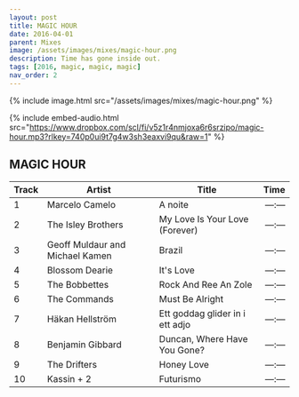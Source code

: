 ```yaml
---
layout: post
title: MAGIC HOUR
date: 2016-04-01
parent: Mixes
image: /assets/images/mixes/magic-hour.png
description: Time has gone inside out.
tags: [2016, magic, magic, magic]
nav_order: 2
---
```

{% include image.html src="/assets/images/mixes/magic-hour.png" %}

{% include embed-audio.html src="https://www.dropbox.com/scl/fi/v5z1r4nmjoxa6r6srzipo/magic-hour.mp3?rlkey=740p0ui9t7g4w3sh3eaxvi9qu&raw=1" %}

## MAGIC HOUR

|Track|Artist|Title|Time|
|-|-|----------------|-:|
|1 | Marcelo Camelo | A noite | —:— |
|2 | The Isley Brothers | My Love Is Your Love (Forever) | —:— |
|3 | Geoff Muldaur and Michael Kamen | Brazil | —:— |
|4 | Blossom Dearie | It's Love | —:— |
|5 | The Bobbettes | Rock And Ree An Zole | —:— |
|6 | The Commands | Must Be Alright | —:— |
|7 | Häkan Hellström | Ett goddag glider in i ett adjo | —:— |
|8 | Benjamin Gibbard | Duncan, Where Have You Gone? | —:— |
|9 | The Drifters | Honey Love | —:— |
|10 | Kassin + 2 | Futurismo | —:— |
